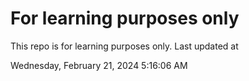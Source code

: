 # For learning purposes only
This repo is for learning purposes only.
Last updated at

Wednesday, February 21, 2024 5:16:06 AM

